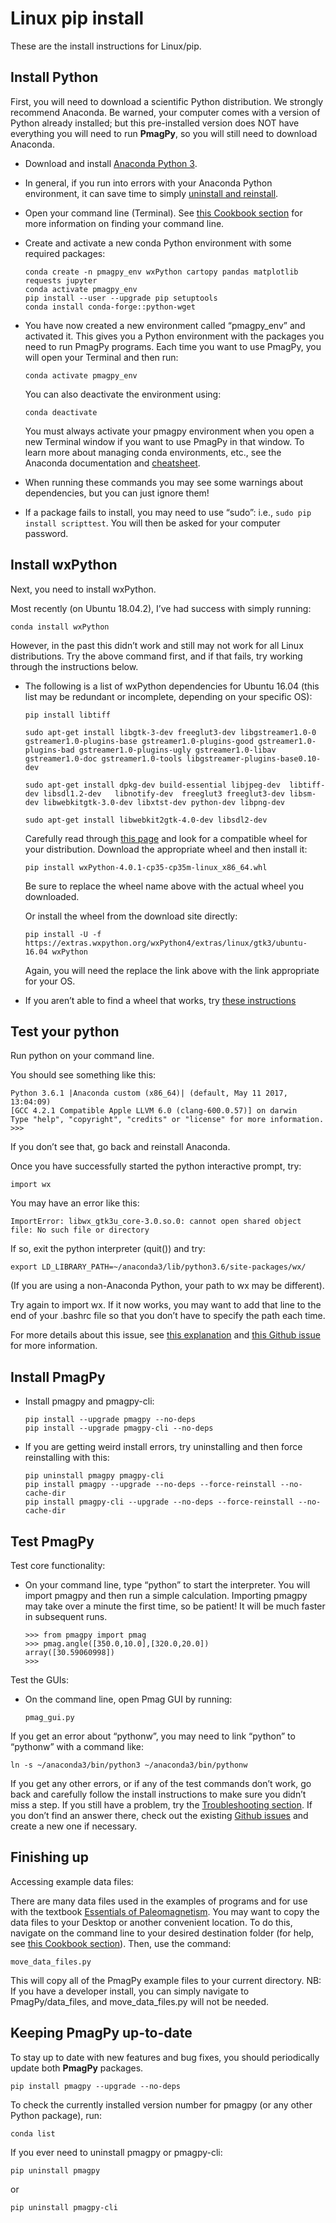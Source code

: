 # Linux pip install

These are the install instructions for Linux/pip.

## Install Python

First, you will need to download a scientific Python distribution. We
strongly recommend Anaconda. Be warned, your computer comes with a
version of Python already installed; but this pre-installed version does
NOT have everything you will need to run **PmagPy**, so you will still
need to download Anaconda.

- Download and install [Anaconda Python
  3](https://www.anaconda.com/download).

- In general, if you run into errors with your Anaconda Python
  environment, it can save time to simply [uninstall and
  reinstall](https://docs.anaconda.com/anaconda/install/uninstall/).

- Open your command line (Terminal). See [this Cookbook
  section](https://earthref.org/PmagPy/cookbook/#command_line) for
  more information on finding your command line.

- Create and activate a new conda Python environment with some required
  packages:

  ```
  conda create -n pmagpy_env wxPython cartopy pandas matplotlib requests jupyter
  conda activate pmagpy_env
  pip install --user --upgrade pip setuptools
  conda install conda-forge::python-wget
  ```

- You have now created a new environment called “pmagpy_env” and
  activated it. This gives you a Python environment with the packages
  you need to run PmagPy programs. Each time you want to use PmagPy,
  you will open your Terminal and then run:

  ```
  conda activate pmagpy_env
  ```

  You can also deactivate the environment using:

  ```
  conda deactivate
  ```

  You must always activate your pmagpy environment when you open a new
  Terminal window if you want to use PmagPy in that window. To learn
  more about managing conda environments, etc., see the Anaconda
  documentation and
  [cheatsheet](https://know.continuum.io/rs/387-XNW-688/images/conda-cheatsheet.pdf).

- When running these commands you may see some warnings about
  dependencies, but you can just ignore them!

- If a package fails to install, you may need to use “sudo”: i.e.,
  `sudo pip install scripttest`. You will then be asked for your
  computer password.

## Install wxPython

Next, you need to install wxPython.

Most recently (on Ubuntu 18.04.2), I’ve had success with simply running:

```
conda install wxPython
```

However, in the past this didn’t work and still may not work for all
Linux distributions. Try the above command first, and if that fails, try
working through the instructions below.

- The following is a list of wxPython dependencies for Ubuntu 16.04
  (this list may be redundant or incomplete, depending on your specific
  OS):

  ```
  pip install libtiff

  sudo apt-get install libgtk-3-dev freeglut3-dev libgstreamer1.0-0 gstreamer1.0-plugins-base gstreamer1.0-plugins-good gstreamer1.0-plugins-bad gstreamer1.0-plugins-ugly gstreamer1.0-libav gstreamer1.0-doc gstreamer1.0-tools libgstreamer-plugins-base0.10-dev

  sudo apt-get install dpkg-dev build-essential libjpeg-dev  libtiff-dev libsdl1.2-dev   libnotify-dev  freeglut3 freeglut3-dev libsm-dev libwebkitgtk-3.0-dev libxtst-dev python-dev libpng-dev

  sudo apt-get install libwebkit2gtk-4.0-dev libsdl2-dev
  ```

  Carefully read through [this
  page](https://wxpython.org/pages/downloads/) and look for a
  compatible wheel for your distribution. Download the appropriate
  wheel and then install it:

  ```
  pip install wxPython-4.0.1-cp35-cp35m-linux_x86_64.whl
  ```

  Be sure to replace the wheel name above with the actual wheel you
  downloaded.

  Or install the wheel from the download site directly:

  ```
  pip install -U -f https://extras.wxpython.org/wxPython4/extras/linux/gtk3/ubuntu-16.04 wxPython
  ```

  Again, you will need the replace the link above with the link
  appropriate for your OS.

- If you aren’t able to find a wheel that works, try [these
  instructions](https://wxpython.org/blog/2017-08-17-builds-for-linux-with-pip/)

## Test your python

Run python on your command line.

You should see something like this:

```
Python 3.6.1 |Anaconda custom (x86_64)| (default, May 11 2017, 13:04:09)
[GCC 4.2.1 Compatible Apple LLVM 6.0 (clang-600.0.57)] on darwin
Type "help", "copyright", "credits" or "license" for more information.
>>>
```

If you don’t see that, go back and reinstall Anaconda.

Once you have successfully started the python interactive prompt, try:

```
import wx
```

You may have an error like this:

```
ImportError: libwx_gtk3u_core-3.0.so.0: cannot open shared object file: No such file or directory
```

If so, exit the python interpreter (quit()) and try:

```
export LD_LIBRARY_PATH=~/anaconda3/lib/python3.6/site-packages/wx/
```

(If you are using a non-Anaconda Python, your path to wx may be
different).

Try again to import wx. If it now works, you may want to add that line
to the end of your .bashrc file so that you don’t have to specify the
path each time.

For more details about this issue, see [this
explanation](https://github.com/wxWidgets/Phoenix/blob/e13273c5d939d993abf2a2649e90b3ea0d39382c/packaging/README-bdist.txt#L38-L57)
and [this Github issue](https://github.com/pyenv/pyenv/issues/691)
for more information.

## Install PmagPy

- Install pmagpy and pmagpy-cli:

  ```
  pip install --upgrade pmagpy --no-deps
  pip install --upgrade pmagpy-cli --no-deps
  ```

- If you are getting weird install errors, try uninstalling and then
  force reinstalling with this:

  ```
  pip uninstall pmagpy pmagpy-cli
  pip install pmagpy --upgrade --no-deps --force-reinstall --no-cache-dir
  pip install pmagpy-cli --upgrade --no-deps --force-reinstall --no-cache-dir
  ```

## Test PmagPy

Test core functionality:

- On your command line, type “python” to start the interpreter. You
  will import pmagpy and then run a simple calculation. Importing
  pmagpy may take over a minute the first time, so be patient! It will
  be much faster in subsequent runs.

  ```
  >>> from pmagpy import pmag
  >>> pmag.angle([350.0,10.0],[320.0,20.0])
  array([30.59060998])
  >>>
  ```

Test the GUIs:

- On the command line, open Pmag GUI by running:

  ```
  pmag_gui.py
  ```

If you get an error about “pythonw”, you may need to link “python” to
“pythonw” with a command like:

```
ln -s ~/anaconda3/bin/python3 ~/anaconda3/bin/pythonw
```

If you get any other errors, or if any of the test commands don’t work,
go back and carefully follow the install instructions to make sure you
didn’t miss a step. If you still have a problem, try the
[Troubleshooting
section](https://earthref.org/PmagPy/cookbook/#trouble). If you don’t
find an answer there, check out the existing [Github
issues](https://github.com/PmagPy/PmagPy/issues) and create a new one
if necessary.

## Finishing up

Accessing example data files:

There are many data files used in the examples of programs and for use
with the textbook [Essentials of
Paleomagnetism](http://earthref.org/MAGIC/books/Tauxe/Essentials/WebBook3.html).
You may want to copy the data files to your Desktop or another
convenient location. To do this, navigate on the command line to your
desired destination folder (for help, see [this Cookbook
section](https://earthref.org/PmagPy/cookbook/#file_system)). Then,
use the command:

```
move_data_files.py
```

This will copy all of the PmagPy example files to your current
directory. NB: If you have a developer install, you can simply navigate
to PmagPy/data_files, and move_data_files.py will not be needed.

## Keeping PmagPy up-to-date

To stay up to date with new features and bug fixes, you should
periodically update both **PmagPy** packages.

```
pip install pmagpy --upgrade --no-deps
```

To check the currently installed version number for pmagpy (or any other
Python package), run:

```
conda list
```

If you ever need to uninstall pmagpy or pmagpy-cli:

```
pip uninstall pmagpy
```

or

```
pip uninstall pmagpy-cli
```
